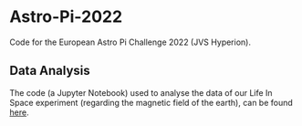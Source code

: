 # Astro-Pi-2022
Code for the European Astro Pi Challenge 2022 (JVS Hyperion).
## Data Analysis
The code (a Jupyter Notebook) used to analyse the data of our Life In Space experiment (regarding the magnetic field of the earth), can be found [here](https://github.com/PrincepsMaximus/Astro-Pi-2022/blob/main/data_analysis/Dataverwerking%20LIS22.ipynb).
